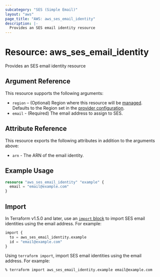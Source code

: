 ```yaml
---
subcategory: "SES (Simple Email)"
layout: "aws"
page_title: "AWS: aws_ses_email_identity"
description: |-
  Provides an SES email identity resource
---
```


# Resource: aws_ses_email_identity

Provides an SES email identity resource

## Argument Reference

This resource supports the following arguments:

* `region` – (Optional) Region where this resource will be [managed](https://docs.aws.amazon.com/general/latest/gr/rande.html#regional-endpoints). Defaults to the Region set in the [provider configuration](https://registry.terraform.io/providers/hashicorp/aws/latest/docs#aws-configuration-reference).
* `email` - (Required) The email address to assign to SES.

## Attribute Reference

This resource exports the following attributes in addition to the arguments above:

* `arn` - The ARN of the email identity.

## Example Usage

```terraform
resource "aws_ses_email_identity" "example" {
  email = "email@example.com"
}
```

## Import

In Terraform v1.5.0 and later, use an [`import` block](https://developer.hashicorp.com/terraform/language/import) to import SES email identities using the email address. For example:

```terraform
import {
  to = aws_ses_email_identity.example
  id = "email@example.com"
}
```

Using `terraform import`, import SES email identities using the email address. For example:

```console
% terraform import aws_ses_email_identity.example email@example.com
```
